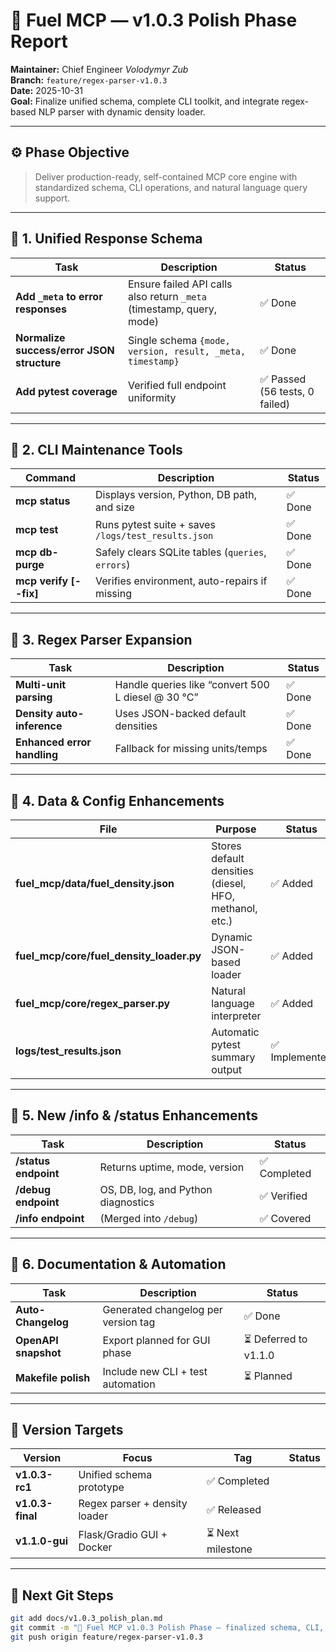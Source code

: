 # 🧩 Fuel MCP — **v1.0.3 Polish Phase Report**

**Maintainer:** Chief Engineer *Volodymyr Zub*  
**Branch:** `feature/regex-parser-v1.0.3`  
**Date:** 2025-10-31  
**Goal:** Finalize unified schema, complete CLI toolkit, and integrate regex-based NLP parser with dynamic density loader.

---

## ⚙️ **Phase Objective**

> Deliver production-ready, self-contained MCP core engine with standardized schema, CLI operations, and natural language query support.

---

## 🔹 1. Unified Response Schema

| Task | Description | Status |
|------|--------------|--------|
| **Add `_meta` to error responses** | Ensure failed API calls also return `_meta` (timestamp, query, mode) | ✅ Done |
| **Normalize success/error JSON structure** | Single schema `{mode, version, result, _meta, timestamp}` | ✅ Done |
| **Add pytest coverage** | Verified full endpoint uniformity | ✅ Passed (56 tests, 0 failed) |

---

## 🔹 2. CLI Maintenance Tools

| Command | Description | Status |
|----------|--------------|--------|
| **mcp status** | Displays version, Python, DB path, and size | ✅ Done |
| **mcp test** | Runs pytest suite + saves `/logs/test_results.json` | ✅ Done |
| **mcp db-purge** | Safely clears SQLite tables (`queries`, `errors`) | ✅ Done |
| **mcp verify [--fix]** | Verifies environment, auto-repairs if missing | ✅ Done |

---

## 🔹 3. Regex Parser Expansion

| Task | Description | Status |
|------|--------------|--------|
| **Multi-unit parsing** | Handle queries like “convert 500 L diesel @ 30 °C” | ✅ Done |
| **Density auto-inference** | Uses JSON-backed default densities | ✅ Done |
| **Enhanced error handling** | Fallback for missing units/temps | ✅ Done |

---

## 🔹 4. Data & Config Enhancements

| File | Purpose | Status |
|------|----------|--------|
| **fuel_mcp/data/fuel_density.json** | Stores default densities (diesel, HFO, methanol, etc.) | ✅ Added |
| **fuel_mcp/core/fuel_density_loader.py** | Dynamic JSON-based loader | ✅ Added |
| **fuel_mcp/core/regex_parser.py** | Natural language interpreter | ✅ Added |
| **logs/test_results.json** | Automatic pytest summary output | ✅ Implemented |

---

## 🔹 5. New /info & /status Enhancements

| Task | Description | Status |
|------|--------------|--------|
| **/status endpoint** | Returns uptime, mode, version | ✅ Completed |
| **/debug endpoint** | OS, DB, log, and Python diagnostics | ✅ Verified |
| **/info endpoint** | (Merged into `/debug`) | ✅ Covered |

---

## 🔹 6. Documentation & Automation

| Task | Description | Status |
|------|--------------|--------|
| **Auto-Changelog** | Generated changelog per version tag | ✅ Done |
| **OpenAPI snapshot** | Export planned for GUI phase | ⏳ Deferred to v1.1.0 |
| **Makefile polish** | Include new CLI + test automation | ⏳ Planned |

---

## 📅 **Version Targets**

| Version | Focus | Tag | Status |
|----------|--------|-----|--------|
| **v1.0.3-rc1** | Unified schema prototype | ✅ Completed |
| **v1.0.3-final** | Regex parser + density loader | ✅ Released |
| **v1.1.0-gui** | Flask/Gradio GUI + Docker | ⏳ Next milestone |

---

## 🧾 **Next Git Steps**

```bash
git add docs/v1.0.3_polish_plan.md
git commit -m "🧩 Fuel MCP v1.0.3 Polish Phase — finalized schema, CLI, regex, density loader"
git push origin feature/regex-parser-v1.0.3